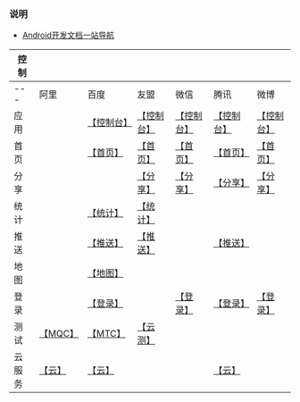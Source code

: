 ### 说明
 
- [Android开发文档一站导航](https://www.zybuluo.com/Arison/note/740237)

控制|||||||
-|-|-|-|-|-|-|
---|阿里|百度|友盟|微信|腾讯|微博
应用||[【控制台】][1]|[【控制台】](http://mobile.umeng.com/apps?spm=0.0.0.0.vZq1Oj)|[【控制台】](https://open.weixin.qq.com/cgi-bin/applist?t=manage/list&lang=zh_CN&token=1c661f7edf3f5090ea3108d3234dab3fe520dca7)|[【控制台】](http://op.open.qq.com/manage_centerv2/android?owner=784602719&uin=784602719)|[【控制台】](http://open.weibo.com/apps)|
首页||[【首页】](http://app.baidu.com/?frompos=500002)|[【首页】](http://www.umeng.com/)|[【首页】](https://open.weixin.qq.com/)|[【首页】](http://open.qq.com/)|[【首页】](http://open.weibo.com/)
分享|||[【分享】](http://dev.umeng.com/social/android/quick-integration)|[【分享】](https://open.weixin.qq.com/cgi-bin/showdocument?action=dir_list&t=resource/res_list&verify=1&id=open1419317340&token=&lang=zh_CN)|[【分享】](http://wiki.open.qq.com/wiki/QQ%E7%94%A8%E6%88%B7%E8%83%BD%E5%8A%9B#2._QQ.E5.88.86.E4.BA.AB)|[【分享】](http://open.weibo.com/wiki/%E7%A7%BB%E5%8A%A8%E5%BA%94%E7%94%A8SSO%E6%8E%88%E6%9D%83)
统计||[【统计】](http://app.baidu.com/chart/)|[【统计】](http://dev.umeng.com/analytics/android-doc/integration)
推送||[【推送】](http://push.baidu.com/console/app)|[【推送】](http://dev.umeng.com/push/android/integration)||[【推送】](http://xg.qq.com/xg/apps/ctr_app)
地图||[【地图】](http://lbsyun.baidu.com/apiconsole/key)|
登录||[【登录】](http://app.baidu.com/value/sdkservice)||[【登录】](https://open.weixin.qq.com/cgi-bin/showdocument?action=dir_list&t=resource/res_list&verify=1&id=open1419317851&token=&lang=zh_CN)|[【登录】](http://wiki.open.qq.com/wiki/QQ%E7%94%A8%E6%88%B7%E8%83%BD%E5%8A%9B)|[【登录】](http://open.weibo.com/wiki/%E6%8E%88%E6%9D%83%E6%9C%BA%E5%88%B6)
测试|[【MQC】][2]|[【MTC】][3]|[【云测】][4]
云服务|[【云】][5]|[【云】][6]|||[【云】][7]



  [1]: http://app.baidu.com/apps/?formpos=700101
  [2]: http://mqc.aliyun.com/?spm=0.0.0.0.xVlGQN
  [3]: http://mtc.baidu.com/startTest/comp
  [4]: http://www.testin.cn/
  [5]: https://free.aliyun.com/?spm=5176.8142029.20160203.2.8oQamp
  [6]: https://cloud.baidu.com/solution/app.html
  [7]: https://www.qcloud.com/product/hd
  [8]: https://developer.android.com/index.html
  [9]: http://android.xsoftlab.net/guide/topics/manifest/uses-sdk-element.html
  [10]: http://tool.oschina.net/apidocs/apidoc?api=jdk-zh
  [11]: https://docs.gradle.org/current/userguide/userguide.html
  [12]: https://dongchuan.gitbooks.io/gradle-user-guide-/content/
  [13]: http://rinvay.github.io/android/2015/03/26/Gradle-Plugin-User-Guide%28Translation%29/#102
  [14]: http://square.github.io/okhttp/3.x/okhttp/
  [15]: https://github.com/square/retrofit
  [16]: https://github.com/mcxiaoke/android-volley
  [17]: https://github.com/yanzhenjie/NoHttp
  [18]: https://github.com/loopj/android-async-http
  [19]: https://androidnotes.gitbooks.io/android/content/wang_luo_kuang_jia.html
  [20]: https://github.com/greenrobot/greenDAO
  [21]: http://ormlite.com/
  [22]: https://github.com/square/sqldelight
  [23]: http://satyan.github.io/sugar/getting-started.html
  [24]: https://github.com/pardom/ActiveAndroid
  [25]: https://androidnotes.gitbooks.io/android/content/shu_ju_ku_kuang_jia.html
  [26]: https://github.com/bumptech/glide
  [27]: https://github.com/square/picasso
  [28]: https://github.com/facebook/fresco
  [29]: https://github.com/nostra13/Android-Universal-Image-Loader
  [30]: https://github.com/Blankj/AndroidUtilCode
  [31]: https://github.com/Trinea/android-common
  [32]: https://github.com/litesuits/android-common
  [33]: https://github.com/jingle1267/android-utils
  [34]: https://github.com/h4de5ing/AndroidCommon
  [35]: https://androidnotes.gitbooks.io/android/content/%E5%85%B6%E5%AE%83%E6%A1%86%E6%9E%B6.html
  [36]: https://github.com/alibaba/fastjson
  [37]: http://www.liaoxuefeng.com/wiki/0013739516305929606dd18361248578c67b8067c8c017b000/
  [38]: https://github.com/stleary/JSON-java
  [39]: http://androidannotations.org/
  [40]: https://github.com/square/dagger
  [41]: https://github.com/JakeWharton/butterknife
  [42]: https://github.com/ReactiveX/RxJava
  [43]: https://github.com/greenrobot/EventBus
  [44]: https://github.com/square/otto
  [45]: https://github.com/googlesamples/android-architecture
  [46]: https://github.com/Juude/Awesome-Android-Architecture
  [47]: https://github.com/YoKeyword/Fragmentation
  [48]: https://github.com/north2016/T-MVP
  [49]: https://github.com/stleary/JSON-java
  [50]: https://github.com/alibaba/atlas
  [51]: https://github.com/alibaba/ARouter
  [52]: https://github.com/mzule/ActivityRouter
  [53]: https://github.com/alibaba/atlas
  [54]: https://github.com/
  [55]: http://www.ctolib.com/categories/android-layout.html
  [56]: http://www.android-gems.com/category
  [57]: http://gank.io/history
  [58]: http://p.codekk.com/
  [59]: https://fossdroid.com/c/internet/whats_new.html
  [60]: http://www.apkbus.com/code.php
  [61]: http://alamkanak.github.io/android-libraries-and-resources/
  [62]: https://www.diycode.cc/projects
  [63]: http://www.androidblog.cn/index.php/Source/index/p/1
  [64]: http://blog.csdn.net/sinyu890807/
  [65]: http://blog.csdn.net/lmj623565791
  [66]: https://github.com/Arisono/android-bookmark-shares/tree/master/%E5%A4%A7%E7%A5%9E
  [67]: https://blog.mindorks.com/@amitshekhar
  [68]: http://www.androidblog.cn/
  [69]: http://www.androidweekly.cn/
  [70]: http://androidweekly.netoidweekly.cn/
  [71]: http://mobilefrontier.github.ioly.netoidweekly.cn/
  [72]: https://race604.com/tag/android-weekly/
  [73]: https://github.com/google
  [74]: https://www.diycode.cc/developers/facebook
  [75]: https://www.diycode.cc/developers/square
  [76]: https://github.com/alibaba
  [77]: https://github.com/googlesamples
  [78]: https://github.com/JakeWharton
  [79]: https://github.com/swankjesse
  [80]: https://github.com/Trinea/
  [81]: https://github.com/daimajia
  [82]: http://hukai.me/
  [83]: https://github.com/Arisono/android-bookmark-shares/tree/master/%E5%A4%A7%E7%A5%9E
